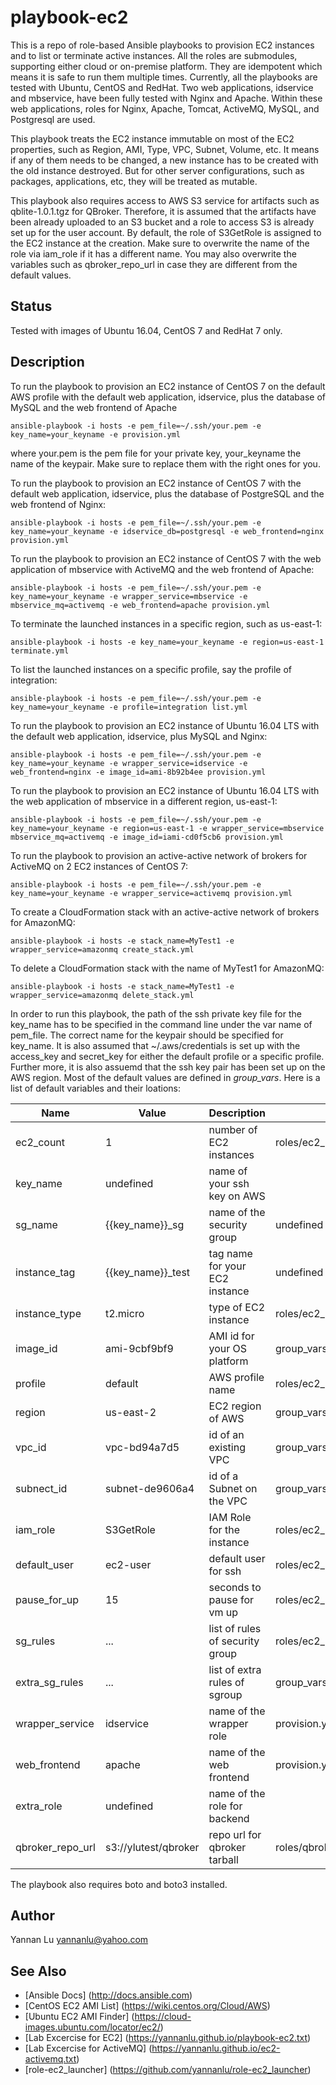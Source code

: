 # playbook-ec2

This is a repo of role-based Ansible playbooks to provision EC2 instances and to list or terminate active instances. All the roles are submodules, supporting either cloud or on-premise platform. They are idempotent which means it is safe to run them multiple times. Currently, all the playbooks are tested with Ubuntu, CentOS and RedHat. Two web applications, idservice and mbservice, have been fully tested with Nginx and Apache. Within these web applications, roles for Nginx, Apache, Tomcat, ActiveMQ, MySQL, and Postgresql are used.

This playbook treats the EC2 instance immutable on most of the EC2 properties, such as Region, AMI, Type, VPC, Subnet, Volume, etc. It means if any of them needs to be changed, a new instance has to be created with the old instance destroyed. But for other server configurations, such as packages, applications, etc, they will be treated as mutable.

This playbook also requires access to AWS S3 service for artifacts such as qblite-1.0.1.tgz for QBroker. Therefore, it is assumed that the artifacts have been already uploaded to an S3 bucket and a role to access S3 is already set up for the user account. By default, the role of S3GetRole is assigned to the EC2 instance at the creation. Make sure to overwrite the name of the role via iam_role if it has a different name. You may also overwrite the variables such as qbroker_repo_url in case they are different from the default values.

## Status

Tested with images of Ubuntu 16.04, CentOS 7 and RedHat 7 only.

## Description

To run the playbook to provision an EC2 instance of CentOS 7 on the default AWS profile with the default web application, idservice, plus the database of MySQL and the web frontend of Apache
```
ansible-playbook -i hosts -e pem_file=~/.ssh/your.pem -e key_name=your_keyname -e provision.yml
```
where your.pem is the pem file for your private key, your_keyname the name of the keypair. Make sure to replace them with the right ones for you.

To run the playbook to provision an EC2 instance of CentOS 7 with the default web application, idservice, plus the database of PostgreSQL and the web frontend of Nginx:
```
ansible-playbook -i hosts -e pem_file=~/.ssh/your.pem -e key_name=your_keyname -e idservice_db=postgresql -e web_frontend=nginx provision.yml
```

To run the playbook to provision an EC2 instance of CentOS 7 with the web application of mbservice with ActiveMQ and the web frontend of Apache:
```
ansible-playbook -i hosts -e pem_file=~/.ssh/your.pem -e key_name=your_keyname -e wrapper_service=mbservice -e mbservice_mq=activemq -e web_frontend=apache provision.yml
```

To terminate the launched instances in a specific region, such as us-east-1:
```
ansible-playbook -i hosts -e key_name=your_keyname -e region=us-east-1 terminate.yml
```

To list the launched instances on a specific profile, say the profile of integration:
```
ansible-playbook -i hosts -e pem_file=~/.ssh/your.pem -e key_name=your_keyname -e profile=integration list.yml
```

To run the playbook to provision an EC2 instance of Ubuntu 16.04 LTS with the default web application, idservice, plus MySQL and Nginx:
```
ansible-playbook -i hosts -e pem_file=~/.ssh/your.pem -e key_name=your_keyname -e wrapper_service=idservice -e web_frontend=nginx -e image_id=ami-8b92b4ee provision.yml
```

To run the playbook to provision an EC2 instance of Ubuntu 16.04 LTS with the web application of mbservice in a different region, us-east-1:
```
ansible-playbook -i hosts -e pem_file=~/.ssh/your.pem -e key_name=your_keyname -e region=us-east-1 -e wrapper_service=mbservice mbservice_mq=activemq -e image_id=iami-cd0f5cb6 provision.yml
```

To run the playbook to provision an active-active network of brokers for ActiveMQ on 2 EC2 instances of CentOS 7:
```
ansible-playbook -i hosts -e pem_file=~/.ssh/your.pem -e key_name=your_keyname -e wrapper_service=activemq provision.yml
```

To create a CloudFormation stack with an active-active network of brokers for AmazonMQ:
```
ansible-playbook -i hosts -e stack_name=MyTest1 -e wrapper_service=amazonmq create_stack.yml
```

To delete a CloudFormation stack with the name of MyTest1 for AmazonMQ:
```
ansible-playbook -i hosts -e stack_name=MyTest1 -e wrapper_service=amazonmq delete_stack.yml
```

In order to run this playbook, the path of the ssh private key file for the key_name has to be specified in the command line under the var name of pem_file. The correct name for the keypair should be specified for key_name. It is also assumed that ~/.aws/credentials is set up with the access_key and secret_key for either the default profile or a specific profile. Further more, it is also assuemd that the ssh key pair has been set up on the AWS region. Most of the default values are defined in *group_vars*. Here is a list of default variables and their loations:

| Name                         | Value                | Description                    | File                                 |
| ---                          | ---                  | ---                            | ---                                  |
| ec2_count                    | 1                    | number of EC2 instances        | roles/ec2_launcher/defaults/main.yml |
| key_name                     | undefined            | name of your ssh key on AWS    |                                      |
| sg_name                      | {{key_name}}_sg      | name of the security group     | undefined                            |
| instance_tag                 | {{key_name}}_test    | tag name for your EC2 instance | undefined                            |
| instance_type                | t2.micro             | type of EC2 instance           | roles/ec2_launcher/defaults/main.yml |
| image_id                     | ami-9cbf9bf9         | AMI id for your OS platform    | group_vars/us-east-2.yml             |
| profile                      | default              | AWS profile name               | roles/ec2_launcher/defaults/main.yml |
| region                       | us-east-2            | EC2 region of AWS              | group_vars/us-east-2.yml             |
| vpc_id                       | vpc-bd94a7d5         | id of an existing VPC          | group_vars/us-east-2.yml             |
| subnect_id                   | subnet-de9606a4      | id of a Subnet on the VPC      | group_vars/us-east-2.yml             |
| iam_role                     | S3GetRole            | IAM Role for the instance      | roles/ec2_launcher/defaults/main.yml |
| default_user                 | ec2-user             | default user for ssh           | roles/ec2_launcher/defaults/main.yml |
| pause_for_up                 | 15                   | seconds to pause for vm up     | roles/ec2_launcher/defaults/main.yml |
| sg_rules                     | ...                  | list of rules of security group| roles/ec2_launcher/defaults/main.yml |
| extra_sg_rules               | ...                  | list of extra rules of sgroup  | group_vars/extra_sg_rules.yml        |
| wrapper_service              | idservice            | name of the wrapper role       | provision.yml                        |
| web_frontend                 | apache               | name of the web frontend       | provision.yml                        |
| extra_role                   | undefined            | name of the role for backend   |                                      |
| qbroker_repo_url             | s3://ylutest/qbroker | repo url for qbroker tarball   | roles/qbroker/defaults/main.yml      |

The playbook also requires boto and boto3 installed.

## Author
Yannan Lu <yannanlu@yahoo.com>

## See Also
* [Ansible Docs] (http://docs.ansible.com)
* [CentOS EC2 AMI List] (https://wiki.centos.org/Cloud/AWS)
* [Ubuntu EC2 AMI Finder] (https://cloud-images.ubuntu.com/locator/ec2/)
* [Lab Excercise for EC2] (https://yannanlu.github.io/playbook-ec2.txt)
* [Lab Excercise for ActiveMQ] (https://yannanlu.github.io/ec2-activemq.txt)
* [role-ec2_launcher] (https://github.com/yannanlu/role-ec2_launcher)
